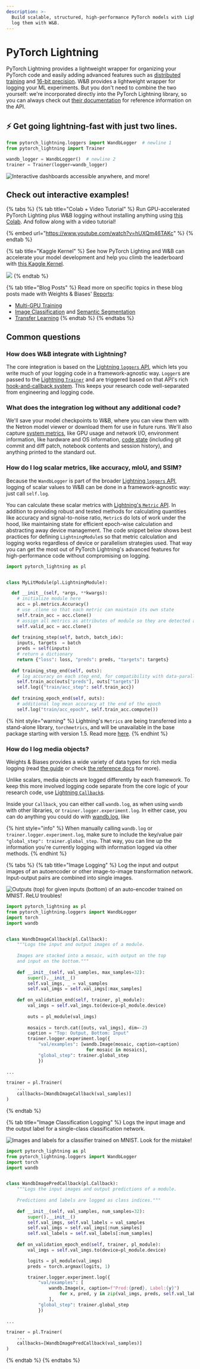 ```yaml
---
description: >-
  Build scalable, structured, high-performance PyTorch models with Lightning and
  log them with W&B.
---
```


# PyTorch Lightning

PyTorch Lightning provides a lightweight wrapper for organizing your PyTorch code and easily adding advanced features such as [distributed training](https://pytorch-lightning.readthedocs.io/en/latest/multi_gpu.html) and [16-bit precision](https://pytorch-lightning.readthedocs.io/en/latest/amp.html). W&B provides a lightweight wrapper for logging your ML experiments. But you don't need to combine the two yourself: we're incorporated directly into the PyTorch Lightning library, so you can always check out [their documentation](https://pytorch-lightning.readthedocs.io/en/stable/extensions/generated/pytorch_lightning.loggers.WandbLogger.html#pytorch_lightning.loggers.WandbLogger) for reference information on the API.

## ⚡ Get going lightning-fast with just two lines.

```python
from pytorch_lightning.loggers import WandbLogger  # newline 1
from pytorch_lightning import Trainer

wandb_logger = WandbLogger()  # newline 2
trainer = Trainer(logger=wandb_logger)
```

![Interactive dashboards accessible anywhere, and more!](../../.gitbook/assets/n6p7k4m.gif)

## Check out interactive examples!

{% tabs %}
{% tab title="Colab + Video Tutorial" %}
Run GPU-accelerated PyTorch Lighting plus W&B logging without installing anything using [this Colab](http://wandb.me/lit-colab). And follow along with a video tutorial!

{% embed url="https://www.youtube.com/watch?v=hUXQm46TAKc" %}
{% endtab %}

{% tab title="Kaggle Kernel" %}
See how PyTorch Lighting and W&B can accelerate your model development and help you climb the leaderboard with [this Kaggle Kernel](https://www.kaggle.com/ayuraj/use-pytorch-lightning-with-weights-and-biases).

![](../../.gitbook/assets/lgklnrt.gif)
{% endtab %}

{% tab title="Blog Posts" %}
Read more on specific topics in these blog posts made with Weights & Biases' [Reports](../reports.md):

* [Multi-GPU Training](https://wandb.ai/wandb/wandb-lightning/reports/Multi-GPU-Training-Using-PyTorch-Lightning--VmlldzozMTk3NTk)
* [Image Classification](https://wandb.ai/wandb/wandb-lightning/reports/Image-Classification-using-PyTorch-Lightning--VmlldzoyODk1NzY) and [Semantic Segmentation](https://wandb.ai/borisd13/lightning-kitti/reports/Lightning-Kitti--Vmlldzo3MTcyMw)
* [Transfer Learning](https://wandb.ai/wandb/wandb-lightning/reports/Transfer-Learning-Using-PyTorch-Lightning--VmlldzoyODk2MjA)
{% endtab %}
{% endtabs %}

## Common questions

### How does W&B integrate with Lightning?

The core integration is based on the [Lightning `loggers` API](https://pytorch-lightning.readthedocs.io/en/stable/extensions/logging.html), which lets you write much of your logging code in a framework-agnostic way. `Logger`s are passed to the [Lightning `Trainer`](https://pytorch-lightning.readthedocs.io/en/stable/common/trainer.html) and are triggered based on that API's rich [hook-and-callback system](https://pytorch-lightning.readthedocs.io/en/stable/extensions/callbacks.html). This keeps your research code well-separated from engineering and logging code.

### What does the integration log without any additional code?

We'll save your model checkpoints to W&B, where you can view them with the Netron model viewer or download them for use in future runs. We'll also capture [system metrics](../../ref/app/features/system-metrics.md), like GPU usage and network I/O, environment information, like hardware and OS information, [code state](../../ref/app/features/panels/code.md) \(including git commit and diff patch, notebook contents and session history\), and anything printed to the standard out.

### How do I log scalar metrics, like accuracy, mIoU, and SSIM?

Because the `WandbLogger` is part of the broader [Lightning `loggers` API](https://pytorch-lightning.readthedocs.io/en/stable/extensions/logging.html), logging of scalar values to W&B can be done in a framework-agnostic way: just call `self.log`.

You can calculate these scalar metrics with [Lightning's `Metric` API](https://pytorch-lightning.readthedocs.io/en/stable/extensions/metrics.html). In addition to providing robust and tested methods for calculating quantities like accuracy and signal-to-noise ratio, `Metric`s do lots of work under the hood, like maintaining state for efficient epoch-wise calculation and abstracting away device management. The code snippet below shows best practices for defining `LightningModule`s so that metric calculation and logging works regardless of device or parallelism strategies used. That way you can get the most out of PyTorch Lightning's advanced features for high-performance code without compromising on logging.

```python
import pytorch_lightning as pl


class MyLitModule(pl.LightningModule):

  def __init__(self, *args, **kwargs):
    # initialize module here    
    acc = pl.metrics.Accuracy()
    # use .clone so that each metric can maintain its own state
    self.train_acc = acc.clone()
    # assign all metrics as attributes of module so they are detected as children
    self.valid_acc = acc.clone()
    
  def training_step(self, batch, batch_idx):
    inputs, targets  = batch
    preds = self(inputs)
    # return a dictionary
    return {"loss": loss, "preds": preds, "targets": targets}
    
  def training_step_end(self, outs):
    # log accuracy on each step_end, for compatibility with data-parallel
    self.train_acc(outs["preds"], outs["targets"])
    self.log({"train/acc_step": self.train_acc})
    
  def training_epoch_end(self, outs):
    # additional log mean accuracy at the end of the epoch
    self.log("train/acc_epoch", self.train_acc.compute())
```

{% hint style="warning" %}
Lightning's `Metrics` are being transferred into a stand-alone library, `torchmetrics`, and will be unavailable in the base package starting with version 1.5. Read more [here](https://devblog.pytorchlightning.ai/torchmetrics-pytorch-metrics-built-to-scale-7091b1bec919).
{% endhint %}

### How do I log media objects?

Weights & Biases provides a wide variety of data types for rich media logging \(read [the guide](../track/log.md) or check [the reference docs](../../ref/python/data-types/) for more\).

Unlike scalars, media objects are logged differently by each framework. To keep this more involved logging code separate from the core logic of your research code, use [Lightning `Callback`s](https://pytorch-lightning.readthedocs.io/en/stable/extensions/callbacks.html).

Inside your `Callback`, you can either call `wandb.log`, as when using `wandb` with other libraries, or `trainer.logger.experiment.log`. In either case, you can do anything you could do with [wandb.log](../../ref/python/log.md), like 

{% hint style="info" %}
When manually calling `wandb.log` or `trainer.logger.experiment.log`, make sure to include the key/value pair `"global_step": trainer.global_step`. That way, you can line up the information you're currently logging with information logged via other methods.
{% endhint %}

{% tabs %}
{% tab title="Image Logging" %}
Log the input and output images of an autoencoder or other image-to-image transformation network. Input-output pairs are combined into single images.

![Outputs \(top\) for given inputs \(bottom\) of an auto-encoder trained on MNIST. ReLU troubles!](../../.gitbook/assets/lit-ae-example-images%20%281%29.png)

```python
import pytorch_lightning as pl
from pytorch_lightning.loggers import WandbLogger
import torch
import wandb


class WandbImageCallback(pl.Callback):
    """Logs the input and output images of a module.
    
    Images are stacked into a mosaic, with output on the top
    and input on the bottom."""
    
    def __init__(self, val_samples, max_samples=32):
        super().__init__()
        self.val_imgs, _ = val_samples
        self.val_imgs = self.val_imgs[:max_samples]
          
    def on_validation_end(self, trainer, pl_module):
        val_imgs = self.val_imgs.to(device=pl_module.device)
    
        outs = pl_module(val_imgs)
    
        mosaics = torch.cat([outs, val_imgs], dim=-2)
        caption = "Top: Output, Bottom: Input"
        trainer.logger.experiment.log({
            "val/examples": [wandb.Image(mosaic, caption=caption) 
                              for mosaic in mosaics],
            "global_step": trainer.global_step
            })
            
...

trainer = pl.Trainer(
    ...
    callbacks=[WandbImageCallback(val_samples)]
)
```
{% endtab %}

{% tab title="Image Classification Logging" %}
Logs the input image and the output label for a single-class classification network.

![Images and labels for a classifier trained on MNIST. Look for the mistake!](../../.gitbook/assets/lit-wandb-example-images%20%281%29.png)

```python
import pytorch_lightning as pl
from pytorch_lightning.loggers import WandbLogger
import torch
import wandb


class WandbImagePredCallback(pl.Callback):
    """Logs the input images and output predictions of a module.
    
    Predictions and labels are logged as class indices."""
    
    def __init__(self, val_samples, num_samples=32):
        super().__init__()
        self.val_imgs, self.val_labels = val_samples
        self.val_imgs = self.val_imgs[:num_samples]
        self.val_labels = self.val_labels[:num_samples]
          
    def on_validation_epoch_end(self, trainer, pl_module):
        val_imgs = self.val_imgs.to(device=pl_module.device)

        logits = pl_module(val_imgs)
        preds = torch.argmax(logits, 1)

        trainer.logger.experiment.log({
            "val/examples": [
                wandb.Image(x, caption=f"Pred:{pred}, Label:{y}") 
                    for x, pred, y in zip(val_imgs, preds, self.val_labels)
                ],
            "global_step": trainer.global_step
            })
            
...

trainer = pl.Trainer(
    ...
    callbacks=[WandbImagePredCallback(val_samples)]
)
```
{% endtab %}
{% endtabs %}

